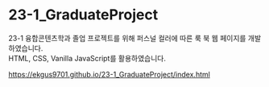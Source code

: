 # 23-1_GraduateProject
23-1 융합콘텐츠학과 졸업 프로젝트를 위해 퍼스널  컬러에 따른 룩 북 웹 페이지를 개발하였습니다.<br>
HTML, CSS, Vanilla JavaScript를 활용하였습니다.

https://ekgus9701.github.io/23-1_GraduateProject/index.html
